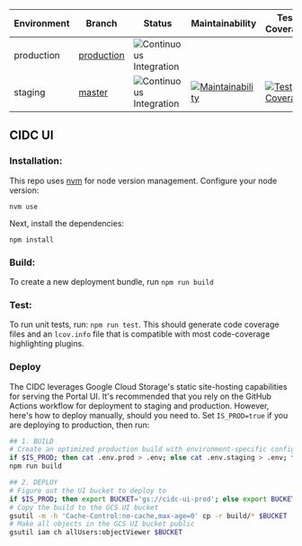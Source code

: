 | Environment | Branch                                                              | Status                                                                                                                          | Maintainability                                                                                                                                                     | Test Coverage                                                                                                                                                 |
| ----------- | ------------------------------------------------------------------- | ------------------------------------------------------------------------------------------------------------------------------- | ------------------------------------------------------------------------------------------------------------------------------------------------------------------- | ------------------------------------------------------------------------------------------------------------------------------------------------------------- |
| production  | [production](https://github.com/CIMAC-CIDC/cidc-ui/tree/production) | ![Continuous Integration](https://github.com/CIMAC-CIDC/cidc-ui/workflows/Continuous%20Integration/badge.svg?branch=production) |                                                                                                                                                                     |                                                                                                                                                               |
| staging     | [master](https://github.com/CIMAC-CIDC/cidc-ui)                     | ![Continuous Integration](https://github.com/CIMAC-CIDC/cidc-ui/workflows/Continuous%20Integration/badge.svg?branch=master)     | [![Maintainability](https://api.codeclimate.com/v1/badges/5b511fb97b4e48906501/maintainability)](https://codeclimate.com/github/CIMAC-CIDC/cidc-ui/maintainability) | [![Test Coverage](https://api.codeclimate.com/v1/badges/5b511fb97b4e48906501/test_coverage)](https://codeclimate.com/github/CIMAC-CIDC/cidc-ui/test_coverage) |

## CIDC UI

### Installation:

This repo uses [nvm](https://github.com/nvm-sh/nvm#install--update-script) for node version management. Configure your node version:

```
nvm use
```

Next, install the dependencies:

```
npm install
```

### Build:

To create a new deployment bundle, run `npm run build`

### Test:

To run unit tests, run: `npm run test`. This should generate code coverage files and an `lcov.info` file that is compatible with most code-coverage highlighting plugins.

### Deploy

The CIDC leverages Google Cloud Storage's static site-hosting capabilities for serving the Portal UI. It's recommended that you rely on the GitHub Actions workflow for deployment to staging and production.
However, here's how to deploy manually, should you need to. Set `IS_PROD=true` if you are deploying to production, then run:

```bash
## 1. BUILD
# Create an optimized production build with environment-specific configuration
if $IS_PROD; then cat .env.prod > .env; else cat .env.staging > .env; fi
npm run build

## 2. DEPLOY
# Figure out the UI bucket to deploy to
if $IS_PROD; then export BUCKET='gs://cidc-ui-prod'; else export BUCKET='gs://cidc-ui-staging'; fi
# Copy the build to the GCS UI bucket
gsutil -m -h 'Cache-Control:no-cache,max-age=0' cp -r build/* $BUCKET
# Make all objects in the GCS UI bucket public
gsutil iam ch allUsers:objectViewer $BUCKET
```

